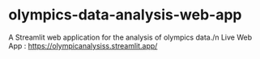 # olympics-data-analysis-web-app

A Streamlit web application for the analysis of olympics data./n
Live Web App : https://olympicanalysiss.streamlit.app/
